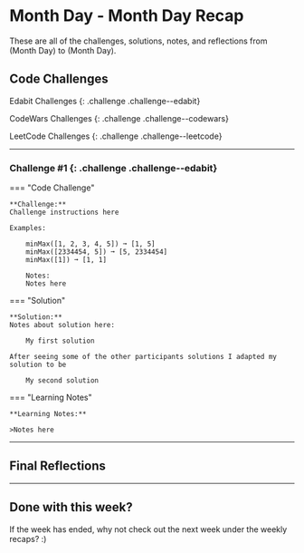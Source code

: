# Month Day - Month Day Recap

These are all of the challenges, solutions, notes, and reflections from (Month Day) to (Month Day).

## Code Challenges

  Edabit Challenges 
  {: .challenge .challenge--edabit}

  CodeWars Challenges
  {: .challenge .challenge--codewars}

  LeetCode Challenges
  {: .challenge .challenge--leetcode}

---
### Challenge #1 {: .challenge .challenge--edabit}

=== "Code Challenge"

    **Challenge:**  
    Challenge instructions here

    Examples:

        minMax([1, 2, 3, 4, 5]) ➞ [1, 5]   
        minMax([2334454, 5]) ➞ [5, 2334454]
        minMax([1]) ➞ [1, 1]

        Notes:
        Notes here

=== "Solution"
    
    **Solution:**  
    Notes about solution here: 

        My first solution

    After seeing some of the other participants solutions I adapted my solution to be

        My second solution

=== "Learning Notes"

    **Learning Notes:**  

    >Notes here

---

## Final Reflections


---- --- -- -- --

## Done with this week? 

If the week has ended, why not check out the next week under the weekly recaps? :)